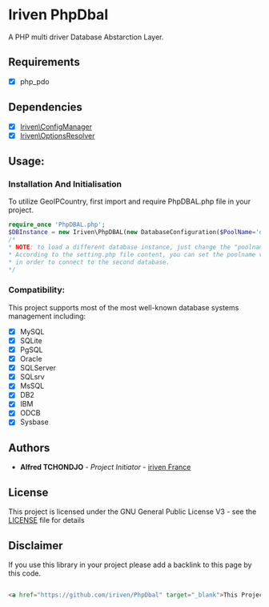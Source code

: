 # Iriven PhpDbal

A PHP multi driver Database Abstarction Layer.


## Requirements

- [x] php_pdo

## Dependencies

- [x] [Iriven\ConfigManager](https://github.com/iriven/ConfigManager)
- [x] [Iriven\OptionsResolver](https://github.com/iriven/PhpOptionsResolver)

## Usage:

### Installation And Initialisation

To utilize GeoIPCountry, first import and require PhpDBAL.php file in your project.

```php
require_once 'PhpDBAL.php';
$DBInstance = new Iriven\PhpDBAL(new DatabaseConfiguration($PoolName='default')); //Initialisation
/* 
* NOTE: to load a different database instance, just change the "poolname" value. 
* According to the setting.php file content, you can set the poolname value to "project2",
* in order to connect to the second database.
*/
```
### Compatibility:
This project supports most of the most well-known database systems management including:
- [x] MySQL
- [x] SQLite
- [x] PgSQL
- [x] Oracle
- [x] SQLServer
- [x] SQLsrv
- [x] MsSQL
- [x] DB2
- [x] IBM
- [x] ODCB
- [x] Sysbase

## Authors

* **Alfred TCHONDJO** - *Project Initiator* - [iriven France](https://www.facebook.com/Tchalf)

## License

This project is licensed under the GNU General Public License V3 - see the [LICENSE](LICENSE) file for details

## Disclaimer

If you use this library in your project please add a backlink to this page by this code.

```html

<a href="https://github.com/iriven/PhpDbal" target="_blank">This Project Uses Alfred's TCHONDJO  PHPDbal Library.</a>
```
